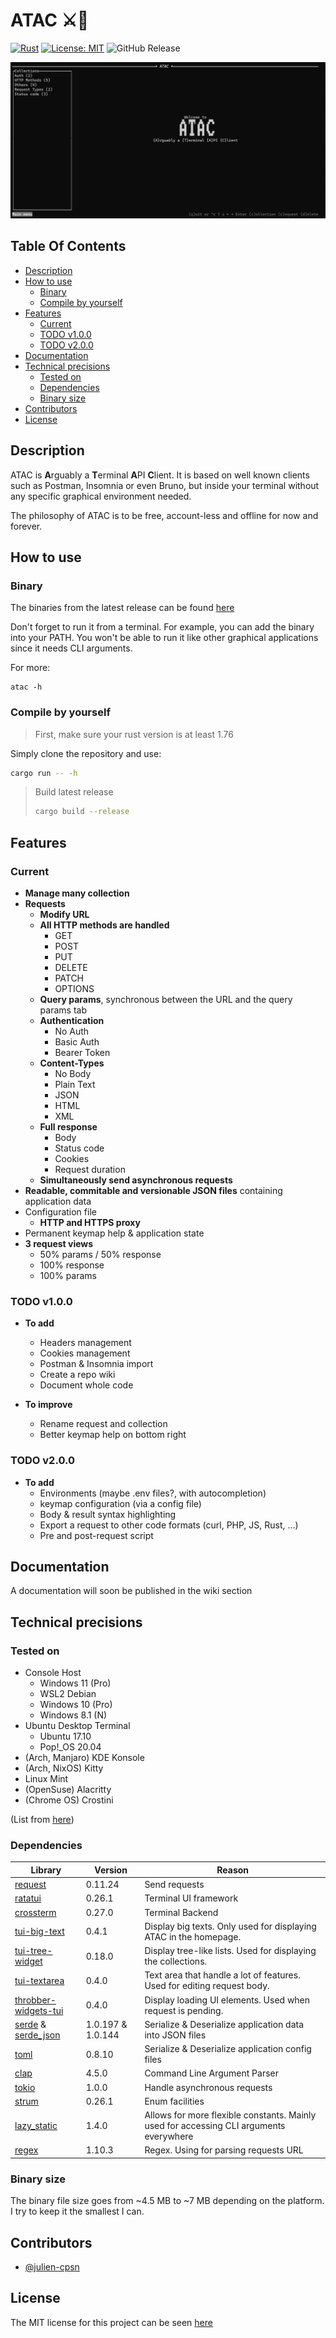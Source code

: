 ATAC ⚔📩
===

[![Rust](https://github.com/Julien-cpsn/ATAC/actions/workflows/rust.yml/badge.svg)](https://github.com/Julien-cpsn/ATAC/actions/workflows/rust.yml)
[![License: MIT](https://img.shields.io/badge/License-MIT-yellow.svg)](https://opensource.org/licenses/MIT)
![GitHub Release](https://img.shields.io/github/v/release/julien-cpsn/ATAC?link=https%3A%2F%2Fgithub.com%2FJulien-cpsn%2FATAC%2Freleases%2Flatest)

![Demo Animation](./demo.gif)

## Table Of Contents

- [Description](#description)
- [How to use](#how-to-use)
   * [Binary](#binary)
   * [Compile by yourself](#compile-by-yourself)
- [Features](#features)
   * [Current](#current)
   * [TODO v1.0.0](#todo-v100)
   * [TODO v2.0.0](#todo-v200)
- [Documentation](#documentation)
- [Technical precisions](#technical-precisions)
   * [Tested on](#tested-on)
   * [Dependencies](#dependencies)
   * [Binary size](#binary-size)
- [Contributors](#contributors)
- [License](#license)

## Description

ATAC is **A**rguably a **T**erminal **A**PI **C**lient. It is based on well known clients such as Postman, Insomnia or even Bruno, but inside your terminal without any specific graphical environment needed.

The philosophy of ATAC is to be free, account-less and offline for now and forever.

## How to use

### Binary

The binaries from the latest release can be found [here](https://github.com/Julien-cpsn/ATAC/releases/latest)

Don't forget to run it from a terminal. For example, you can add the binary into your PATH. You won't be able to run it like other graphical applications since it needs CLI arguments.

For more:

```
atac -h
```

### Compile by yourself

> First, make sure your rust version is at least 1.76

Simply clone the repository and use:

```bash
cargo run -- -h
```

> Build latest release 
> ```bash
> cargo build --release
> ```

## Features

### Current

- **Manage many collection**
- **Requests**
  - **Modify URL**
  - **All HTTP methods are handled**
    - GET
    - POST
    - PUT
    - DELETE
    - PATCH
    - OPTIONS
  - **Query params**, synchronous between the URL and the query params tab
  - **Authentication**
    - No Auth
    - Basic Auth
    - Bearer Token
  - **Content-Types**
    - No Body
    - Plain Text
    - JSON
    - HTML
    - XML
  - **Full response**
    - Body 
    - Status code
    - Cookies
    - Request duration
  - **Simultaneously send asynchronous requests**
- **Readable, commitable and versionable JSON files** containing application data
- Configuration file
  - **HTTP and HTTPS proxy**
- Permanent keymap help & application state
- **3 request views**
  - 50% params / 50% response
  - 100% response
  - 100% params

### TODO v1.0.0

- **To add**
  - Headers management
  - Cookies management
  - Postman & Insomnia import
  - Create a repo wiki
  - Document whole code

- **To improve**
  - Rename request and collection
  - Better keymap help on bottom right

### TODO v2.0.0

- **To add**
  - Environments (maybe .env files?, with autocompletion)
  - keymap configuration (via a config file)
  - Body & result syntax highlighting
  - Export a request to other code formats (curl, PHP, JS, Rust, ...)
  - Pre and post-request script

## Documentation

A documentation will soon be published in the wiki section

## Technical precisions

### Tested on

- Console Host
  - Windows 11 (Pro)
  - WSL2 Debian
  - Windows 10 (Pro)
  - Windows 8.1 (N)
- Ubuntu Desktop Terminal
  - Ubuntu 17.10
  - Pop!_OS 20.04
- (Arch, Manjaro) KDE Konsole
- (Arch, NixOS) Kitty
- Linux Mint
- (OpenSuse) Alacritty
- (Chrome OS) Crostini

(List from [here](https://github.com/crossterm-rs/crossterm#tested-terminals))


### Dependencies

| Library                                                                                     | Version           | Reason                                                                                 |
|---------------------------------------------------------------------------------------------|-------------------|----------------------------------------------------------------------------------------|
| [request](https://github.com/seanmonstar/reqwest)                                           | 0.11.24           | Send requests                                                                          |
| [ratatui](https://github.com/ratatui-org/ratatui)                                           | 0.26.1            | Terminal UI framework                                                                  |
| [crossterm](https://github.com/crossterm-rs/crossterm)                                      | 0.27.0            | Terminal Backend                                                                       |
| [tui-big-text](https://github.com/joshka/tui-big-text)                                      | 0.4.1             | Display big texts. Only used for displaying ATAC in the homepage.                      |
| [tui-tree-widget](https://github.com/EdJoPaTo/tui-rs-tree-widget)                           | 0.18.0            | Display tree-like lists. Used for displaying the collections.                          |
| [tui-textarea](https://github.com/rhysd/tui-textarea)                                       | 0.4.0             | Text area that handle a lot of features. Used for editing request body.                |
| [throbber-widgets-tui](https://github.com/arkbig/throbber-widgets-tui)                      | 0.4.0             | Display loading UI elements. Used when request is pending.                             |
| [serde](https://github.com/serde-rs/serde) & [serde_json](https://github.com/serde-rs/json) | 1.0.197 & 1.0.144 | Serialize & Deserialize application data into JSON files                               |
| [toml](https://github.com/toml-rs/toml)                                                     | 0.8.10            | Serialize & Deserialize application config files                                       |
| [clap](https://github.com/clap-rs/clap)                                                     | 4.5.0             | Command Line Argument Parser                                                           |
| [tokio](https://github.com/tokio-rs/tokio)                                                  | 1.0.0             | Handle asynchronous requests                                                           |
| [strum](https://github.com/Peternator7/strum)                                               | 0.26.1            | Enum facilities                                                                        |
| [lazy_static](https://github.com/rust-lang-nursery/lazy-static.rs)                          | 1.4.0             | Allows for more flexible constants. Mainly used for accessing CLI arguments everywhere |
| [regex](https://github.com/rust-lang/regex)                                                 | 1.10.3            | Regex. Using for parsing requests URL                                                  |

### Binary size

The binary file size goes from ~4.5 MB to ~7 MB depending on the platform. I try to keep it the smallest I can.

## Contributors

- [@julien-cpsn](https://github.com/julien-cpsn)

## License

The MIT license for this project can be seen [here](./LICENSE)

